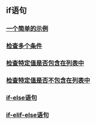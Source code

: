 ## if语句

### [一个简单的示例](./if.py)

### [检查多个条件](and_or.py)

### [检查特定值是否包含在列表中](./in.py)

### [检查特定值是否不包含在列表中](not_in.py)

### [if-else语句](if_else.py)

### [if-elif-else语句](if_elif_else.py)
